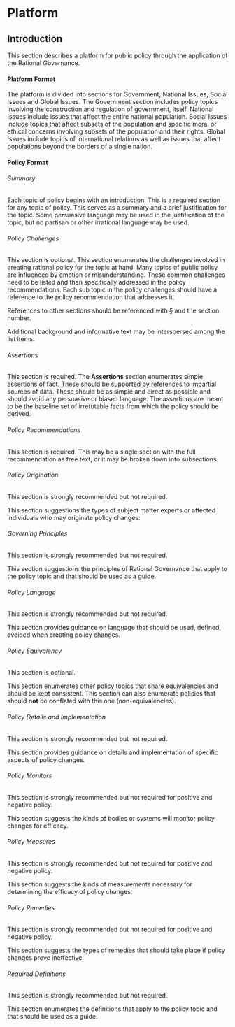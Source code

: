 # Platform

## Introduction

This section describes a platform for public policy through the application of the Rational Governance. 

#### Platform Format

The platform is divided into sections for Government, National Issues, Social Issues and Global Issues.  The Government section includes policy topics involving the construction and regulation of government, itself.  National Issues include issues that affect the entire national population.  Social Issues include topics that affect subsets of the population and specific moral or ethical concerns involving subsets of the population and their rights.  Global Issues include topics of international relations as well as issues that affect populations beyond the borders of a single nation.

#### Policy Format

###### Summary
Each topic of policy begins with an introduction.  This is a required section for any topic of policy.  This serves as a summary and a brief justification for the topic.  Some persuasive language may be used in the justification of the topic, but no partisan or other irrational language may be used.

###### Policy Challenges
This section is optional.  This section enumerates the challenges involved in creating rational policy for the topic at hand.  Many topics of public policy are influenced by emotion or misunderstanding.  These common challenges need to be listed and then specifically addressed in the policy recommendations.  Each sub topic in the policy challenges should have a reference to the policy recommendation that addresses it.

References to other sections should be referenced with § and the section number.

Additional background and informative text may be interspersed among the list items.

###### Assertions
This section is required.  The **Assertions** section enumerates simple assertions of fact.  These should be supported by references to impartial sources of data.  These should be as simple and direct as possible and should avoid any persuasive or biased language.  The assertions are meant to be the baseline set of irrefutable facts from which the policy should be derived.


###### Policy Recommendations
This section is required.  This may be a single section with the full recommendation as free text, or it may be broken down into subsections.


###### Policy Origination
This section is strongly recommended but not required.

This section suggestions the types of subject matter experts or affected individuals who may originate policy changes. 


###### Governing Principles
This section is strongly recommended but not required.

This section suggestions the principles of Rational Governance that apply to the policy topic and that should be used as a guide.



###### Policy Language
This section is strongly recommended but not required.

This section provides guidance on language that should be used, defined, avoided when creating policy changes.

###### Policy Equivalency
This section is optional.

This section enumerates other policy topics that share equivalencies and should be kept consistent.
This section can also enumerate policies that should **not** be conflated with this one (non-equivalencies).

###### Policy Details and Implementation
This section is strongly recommended but not required.

This section provides guidance on details and implementation of specific aspects of policy changes.

###### Policy Monitors
This section is strongly recommended but not required for positive and negative policy.

This section suggests the kinds of bodies or systems will monitor policy changes for efficacy.

###### Policy Measures
This section is strongly recommended but not required for positive and negative policy.

This section suggests the kinds of measurements necessary for determining the efficacy of policy changes.

###### Policy Remedies
This section is strongly recommended but not required for positive and negative policy.

This section suggests the types of remedies that should take place if policy changes prove ineffective.

###### Required Definitions
This section is strongly recommended but not required.

This section enumerates the definitions that apply to the policy topic and that should be used as a guide. 
